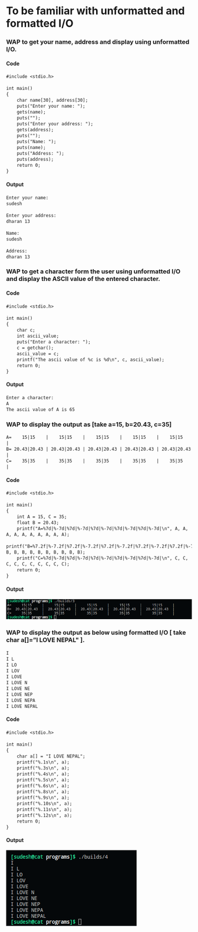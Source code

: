 # To be familiar with unformatted and formatted I/O

### **WAP to get your name, address and display using unformatted I/O.**

#### **Code**
    #include <stdio.h>

    int main()
    {
        char name[30], address[30];
        puts("Enter your name: ");
        gets(name);
        puts("");
        puts("Enter your address: ");
        gets(address);
        puts("");
        puts("Name: ");
        puts(name);
        puts("Address: ");
        puts(address);
        return 0;
    }

#### **Output**
    Enter your name: 
    sudesh

    Enter your address: 
    dharan 13

    Name: 
    sudesh

    Address: 
    dharan 13


### **WAP to get a character form the user using unformatted I/O and display the ASCII value of the entered character.**

#### **Code**
    #include <stdio.h>

    int main()
    {
        char c;
        int ascii_value;
        puts("Enter a character: ");
        c = getchar();
        ascii_value = c;
        printf("The ascii value of %c is %d\n", c, ascii_value);
        return 0;
    }

#### **Output**
    Enter a character:
    A
    The ascii value of A is 65


### **WAP to display the output as [take a=15, b=20.43, c=35]**
    A=    15|15    |    15|15    |    15|15    |    15|15    |    15|15    |
    B= 20.43|20.43 | 20.43|20.43 | 20.43|20.43 | 20.43|20.43 | 20.43|20.43 |
    C=    35|35    |    35|35    |    35|35    |    35|35    |    35|35    |

#### **Code**
    #include <stdio.h>

    int main()
    {
        int A = 15, C = 35;
        float B = 20.43;
        printf("A=%7d|%-7d|%7d|%-7d|%7d|%-7d|%7d|%-7d|%7d|%-7d|\n", A, A, A, A, A, A, A, A, A, A);
        printf("B=%7.2f|%-7.2f|%7.2f|%-7.2f|%7.2f|%-7.2f|%7.2f|%-7.2f|%7.2f|%-7.2f|\n", B, B, B, B, B, B, B, B, B, B);
        printf("C=%7d|%-7d|%7d|%-7d|%7d|%-7d|%7d|%-7d|%7d|%-7d|\n", C, C, C, C, C, C, C, C, C, C);
        return 0;
    }

#### **Output**
![](../res/output_04_03.png)


### **WAP to display the output as below using formatted I/O [ take char a[]=”I LOVE NEPAL" ].**
    I
    I L
    I LO
    I LOV
    I LOVE
    I LOVE N
    I LOVE NE
    I LOVE NEP
    I LOVE NEPA
    I LOVE NEPAL


#### **Code**
    #include <stdio.h>

    int main()
    {
        char a[] = "I LOVE NEPAL";
        printf("%.1s\n", a);
        printf("%.3s\n", a);
        printf("%.4s\n", a);
        printf("%.5s\n", a);
        printf("%.6s\n", a);
        printf("%.8s\n", a);
        printf("%.9s\n", a);
        printf("%.10s\n", a);
        printf("%.11s\n", a);
        printf("%.12s\n", a);
        return 0;
    }

#### **Output**
![](../res/output_04_04.png)